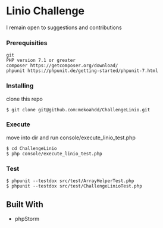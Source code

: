 # Linio Challenge

I remain open to suggestions and contributions

### Prerequisities

```
git
PHP version 7.1 or greater
composer https://getcomposer.org/download/
phpunit https://phpunit.de/getting-started/phpunit-7.html
```

### Installing

clone this repo
```
$ git clone git@github.com:mekoahdd/ChallengeLinio.git     
```


### Execute

move into dir and run console/execute_linio_test.php
```
$ cd ChallengeLinio
$ php console/execute_linio_test.php
```

### Test
```    
$ phpunit --testdox src/test/ArrayHelperTest.php
$ phpunit --testdox src/test/ChallengeLinioTest.php
```

## Built With

* phpStorm
 

